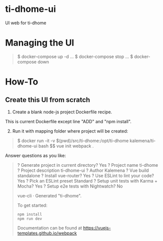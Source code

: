
# ti-dhome-ui

UI web for ti-dhome

# Managing the UI

> $ docker-compose up -d
> ...
> $ docker-compose stop
> ...
> $ docker-compose down

# How-To

## Create this UI from scratch

1) Create a blank node-js project Dockerfile recipe.

This is current Dockerfile except line "ADD" and "npm install".

2) Run it with mapping folder where project will be created:

> $ docker run -it -v $(pwd)/src/ti-dhome:/opt/ti-dhome kalemena/ti-dhome-ui bash
> $$ vue init webpack .

Answer questions as you like:

> ? Generate project in current directory? Yes
> ? Project name ti-dhome
> ? Project description ti-dhome-ui
> ? Author Kalemena
> ? Vue build standalone
> ? Install vue-router? Yes
> ? Use ESLint to lint your code? Yes
> ? Pick an ESLint preset Standard
> ? Setup unit tests with Karma + Mocha? Yes
> ? Setup e2e tests with Nightwatch? No
>
>   vue-cli · Generated "ti-dhome".
>
>   To get started:
>   
>     npm install
>     npm run dev
>   
>   Documentation can be found at https://vuejs-templates.github.io/webpack


